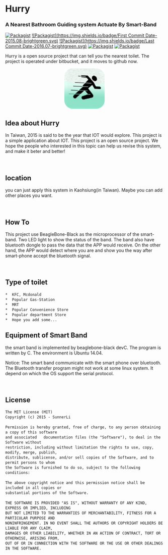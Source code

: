 <!---
layout: intro
title: SunChat
-->

# Hurry
### A Nearest Bathroom Guiding system Actuate By Smart-Band
[![Packagist](https://img.shields.io/packagist/l/doctrine/orm.svg?maxAge=2592000)]()
[![Packagist](https://img.shields.io/badge/First Commit Date-2015.08-brightgreen.svg)]()
[![Packagist](https://img.shields.io/badge/Last Commit Date-2016.07-brightgreen.svg)]()
[![Packagist](https://img.shields.io/badge/Branch-4-orange.svg)]()
[![Packagist](https://img.shields.io/badge/Commit-50+-red.svg)]()</br>   

Hurry is a open source project that can tell you the nearest toilet. The project is operated under bitbucket, and it moves to github now.    
<p align="center">
  <img src="https://github.com/SunnerLi/Hurry/blob/master/Img/hurry_icon.png" height=128 width=128/>
</p>


## Idea about Hurry

In Taiwan, 2015 is said to be the year that IOT would explore. This project is a simple application about IOT. This project is an open source project. We hope the people who interested in this topic can help us revise this system, and make it beter and better!</br></br></br>     
     
     
## location

you can just apply this system in Kaohsiung(in Taiwan). Maybe you can add other places you want.</br></br></br>     
     
     
## How To

This project use BeagleBone-Black as the microprocessor of the smart-band. Two LED light to show the status of the band. The band also have bluetooth dongle to pass the data that the APP would receive. On the other hand, the APP would detect where you are and show you the way after smart-phone accept the bluetooth signal.</br></br></br>     
     
     
## Type of toilet    
```
*  KFC, Mcdonald    
*  Popular Gas-Station    
*  MRT    
*  Popular Convenience Store    
*  Popular department Store    
*  Hope you add some...    
```

## Equipment of Smart Band

the smart band is implemented by beaglebone-black devC. The program is written by C. The environment is Ubuntu 14.04. 

Notice: The smart band communicate with the smart phone over bluetooth. The Bluetooth transfer program might not work at some linux system. It depend on which the OS support the serial protocol.    </br></br></br>     
     
     
License
---------------------
    The MIT License (MIT)
    Copyright (c) 2015 - SunnerLi

    Permission is hereby granted, free of charge, to any person obtaining a copy of this software 
    and associated   documentation files (the "Software"), to deal in the Software without 
    restriction, including without limitation the rights to use, copy, modify, merge, publish, 
    distribute, sublicense, and/or sell copies of the Software, and to permit persons to whom 
    the Software is furnished to do so, subject to the following conditions:

    The above copyright notice and this permission notice shall be included in all copies or 
    substantial portions of the Software.

    THE SOFTWARE IS PROVIDED "AS IS", WITHOUT WARRANTY OF ANY KIND, EXPRESS OR IMPLIED, INCLUDING 
    BUT NOT LIMITED TO THE WARRANTIES OF MERCHANTABILITY, FITNESS FOR A PARTICULAR PURPOSE AND 
    NONINFRINGEMENT. IN NO EVENT SHALL THE AUTHORS OR COPYRIGHT HOLDERS BE LIABLE FOR ANY CLAIM, 
    DAMAGES OR OTHER LIABILITY, WHETHER IN AN ACTION OF CONTRACT, TORT OR OTHERWISE, ARISING FROM, 
    OUT OF OR IN CONNECTION WITH THE SOFTWARE OR THE USE OR OTHER DEALINGS IN THE SOFTWARE.
